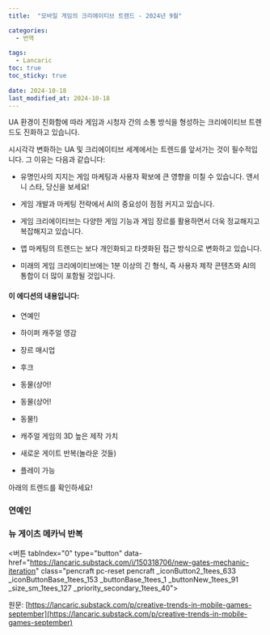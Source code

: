 ```yaml
---
title:  "모바일 게임의 크리에이티브 트렌드 - 2024년 9월"

categories:
  - 번역
  
tags:
  - Lancaric
toc: true
toc_sticky: true
 
date: 2024-10-18
last_modified_at: 2024-10-18
---
```

UA 환경이 진화함에 따라 게임과 시청자 간의 소통 방식을 형성하는 크리에이티브 트렌드도 진화하고 있습니다.

시시각각 변화하는 UA 및 크리에이티브 세계에서는 트렌드를 앞서가는 것이 필수적입니다. 그 이유는 다음과 같습니다:

*   유명인사의 지지는 게임 마케팅과 사용자 확보에 큰 영향을 미칠 수 있습니다. 앤서니 스타, 당신을 보세요!
    
*   게임 개발과 마케팅 전략에서 AI의 중요성이 점점 커지고 있습니다.
    
*   게임 크리에이티브는 다양한 게임 기능과 게임 장르를 활용하면서 더욱 정교해지고 복잡해지고 있습니다.
    
*   앱 마케팅의 트렌드는 보다 개인화되고 타겟화된 접근 방식으로 변화하고 있습니다.
    
*   미래의 게임 크리에이티브에는 1분 이상의 긴 형식, 즉 사용자 제작 콘텐츠와 AI의 통합이 더 많이 포함될 것입니다.
    

#### 이 에디션의 내용입니다:

*   연예인
    
*   하이퍼 캐주얼 영감
    
*   장르 매시업
    
*   후크
    
*   동물(상어!
    
*   동물(상어!
    
*   동물!)
    
*   캐주얼 게임의 3D 높은 제작 가치
    
*   새로운 게이트 반복(놀라운 것들)
    
*   플레이 가능
    

아래의 트렌드를 확인하세요!

### 연예인

### 뉴 게이츠 메카닉 반복

<버튼 tabIndex="0" type="button" data-href="https://lancaric.substack.com/i/150318706/new-gates-mechanic-iteration" class="pencraft pc-reset pencraft \_iconButton2\_1tees\_633 \_iconButtonBase\_1tees\_153 \_buttonBase\_1tees\_1 \_buttonNew\_1tees\_91 \_size\_sm\_1tees\_127 \_priority\_secondary\_1tees\_40">

원문: [https://lancaric.substack.com/p/creative-trends-in-mobile-games-september](https://lancaric.substack.com/p/creative-trends-in-mobile-games-september)